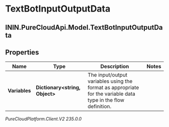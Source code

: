 # TextBotInputOutputData

## ININ.PureCloudApi.Model.TextBotInputOutputData

## Properties

|Name | Type | Description | Notes|
|------------ | ------------- | ------------- | -------------|
| **Variables** | **Dictionary&lt;string, Object&gt;** | The input/output variables using the format as appropriate for the variable data type in the flow definition. | |



_PureCloudPlatform.Client.V2 235.0.0_
